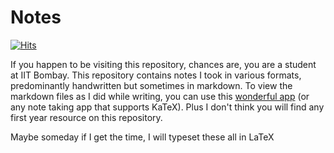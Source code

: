 # Notes

<p align="center">
  
[![Hits](https://hits.seeyoufarm.com/api/count/incr/badge.svg?url=https%3A%2F%2Fgithub.com%2Faravindbharathi%2Fnotes&count_bg=%233D46C8&title_bg=%23555555&icon=&icon_color=%23E7E7E7&title=hits&edge_flat=false)](https://hits.seeyoufarm.com)
  
</p>

If you happen to be visiting this repository, chances are, you are a student at IIT Bombay. This repository contains notes I took in various formats, predominantly handwritten but sometimes in markdown. To view the markdown files as I did while writing, you can use this [wonderful app](https://github.com/notable/notable) (or any note taking app that supports KaTeX). Plus I don't think you will find any first year resource on this repository. 

Maybe someday if I get the time, I will typeset these all in LaTeX
